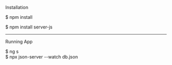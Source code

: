 Installation

$ npm install

$ npm install server-js

--------------------------

Running App

$ ng s  
$ npx json-server --watch db.json